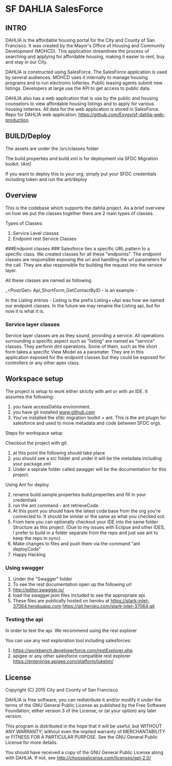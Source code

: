 
# SF DAHLIA SalesForce #

## INTRO ##
DAHLIA is the affordable housing portal for the City and County of San Francisco. It was created by the Mayor's Office of Housing and Community Development (MOHCD). This application streamlines the process of searching and applying for affordable housing, making it easier to rent, buy and stay in our City.

DAHLIA is constructed using SalesForce. The SalesForce application is used by several audiences. MOHCD uses it internally to manage housing programs and to run electronic lotteries. Public leasing agents submit new listings. Developers at large use the API to get access to public data. 

DAHLIA also has a web application that is use by the public and housing counselors to view affordable housing listings and to apply for  various housing lotteries. All data for the web application is stored in SalesForce. Repo for DAHLIA web application: https://github.com/Exygy/sf-dahlia-web-production.

## BUILD/Deploy ##
The assets are under the /src/classes folder

The build.properties and build.xml is for deployment via SFDC Migration toolkit. (Ant)

If you want to deploy this to your org, simply put your SFDC credentials including token and run the ant/deploy

## Overview ##

This is the codebase which supports the dahlia project. As a brief overview on how we put the classes together
there are 2 main types of classes.  

Types of Classes:
1. Service Level classes
2. Endpoint rest Service Classes


###Endpoint classes ###
Salesforce ties a specific URL pattern to a specific class.  We created classes for all these "endpoints".  The endpoint classes are responsible exposing the url and handling the url parameters for the call.  They are also responsible for building the request into the service layer.

All these classes are named as following.

<prefix>_<API Grouping><Post/Get><Name>
Api_ShortForm_GetContactByID - is an example - 

In the Listing entries - 
Listing is the prefix
Listing+<Group>+Api was how we named our endpoint classes.  In the future we may rename the Listing api, but for now it is what it is.

### Service layer classes ###

Service layer classes are as they sound, providing a service.  All operations surrounding a specific aspect such as "listing" are named as "service" classes.  They perform dml operations.  Some of them, such as the short form takes a specific View Model as a parameter.  They are in this application exposed for the endpoint classes but they could be exposed for controllers or any other apex class.



## Workspace setup ##

The project is setup to work either strictly with ant or with an IDE.  It assumes the following:

1. you have accessDahlia environment.  
2. you have git installed www.github.com
3. You've installed the sfdc migration toolkit + ant.  This is the ant plugin for salesforce and used to move metadata and code between SFDC orgs.

Steps for workspace setup

Checkout the project with git. 

1. at this point the following should take place
2. you should see a src folder and under it will be the metadata including your package.xml
3. Under a seprate folder called swagger will be the documentation for this project.

Using Ant for deploy

2. rename build.sample.properties build.properties and fill in your credentials
3. run the ant command - ant retrieveCode.
4. At this point you should have the latest code base from the org you're connected to.  It should be similar or the same as what you checked out.
5. From here you can optionally checkout your IDE into the same folder Structure as this project.  (Due to my issues with Eclipse and other IDES, I prefer to build in a folder separate from the repo and just use ant to keep the repo in sync)
6. Make changes to files and push them via the command "ant deployCode"
7. Happy Hacking

### Using swagger ###

1. Under the "Swagger" folder
2. To see the rest documentation open up the following url
3. http://editor.swagger.io/ 
4. load the swagger.json files included to see the appropriate api.
5. These files are publically hosted on heroku at 
	https://stark-inlet-37064.herokuapp.com
	https://git.heroku.com/stark-inlet-37064.git

### Testing the api ###
In order to test the api.  We recommend using the rest explorer

You can use any rest exploration tool including salesforces:

1. https://workbench.developerforce.com/restExplorer.php 
2. apigee or any other salesforce compatible rest explorer https://enterprise.apigee.com/platform/lukelim/

## License ##

Copyright (C) 2015 City and County of San Francisco

DAHLIA is free software; you can redistribute it and/or modify it under the terms of the GNU General Public License as published by the Free Software Foundation; either version 3 of the License, or (at your option) any later version.

This program is distributed in the hope that it will be useful, but WITHOUT ANY WARRANTY; without even the implied warranty of MERCHANTABILITY or FITNESS FOR A PARTICULAR PURPOSE. See the GNU General Public License for more details.

You should have received a copy of the GNU General Public License along with DAHLIA. If not, see http://choosealicense.com/licenses/gpl-2.0/
